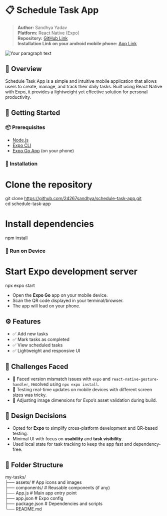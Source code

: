 # 📋 Schedule Task App

> **Author:** Sandhya Yadav  
> **Platform:** React Native (Expo)  
> **Repository:** [GitHub Link](https://github.com/24267sandhya/schedule-task-app)  
> **Installation Link on your android mobile phone:** [App Link](https://expo.dev/accounts/sandhya_yadav/projects/schedule/builds/71b01c8f-f73e-4398-8eb7-88908367649a)
>
![Your paragraph text](https://github.com/user-attachments/assets/772c8aae-9d5e-4c90-87ee-90e764704321)



## 🧠 Overview

Schedule Task App is a simple and intuitive mobile application that allows users to create, manage, and track their daily tasks. Built using React Native with Expo, it provides a lightweight yet effective solution for personal productivity.



## 🚀 Getting Started

### 📦 Prerequisites

- [Node.js](https://nodejs.org/)
- [Expo CLI](https://docs.expo.dev/get-started/installation/)
- [Expo Go App](https://expo.dev/client) (on your phone)

### 🔧 Installation


# Clone the repository
git clone https://github.com/24267sandhya/schedule-task-app.git  
cd schedule-task-app

# Install dependencies
npm install


### 📱 Run on Device


# Start Expo development server
npx expo start


* Open the **Expo Go** app on your mobile device.
* Scan the QR code displayed in your terminal/browser.
* The app will load on your phone.



## ⚙️ Features

* ✅ Add new tasks
* ✅ Mark tasks as completed
* ✅ View scheduled tasks
* ✅ Lightweight and responsive UI



## 🤔 Challenges Faced

* 🔄 Faced version mismatch issues with `expo` and `react-native-gesture-handler`, resolved using `npx expo install`.
* 🧪 Testing real-time updates on mobile devices with different screen sizes was tricky.
* 🧩 Adjusting image dimensions for Expo’s asset validation during build.



## 🧠 Design Decisions

* Opted for **Expo** to simplify cross-platform development and QR-based testing.
* Minimal UI with focus on **usability** and **task visibility**.
* Used local state for task tracking to keep the app fast and dependency-free.



## 📂 Folder Structure

my-tasks/  
├── assets/             # App icons and images  
├── components/         # Reusable components (if any)  
├── App.js              # Main app entry point  
├── app.json            # Expo config  
├── package.json        # Dependencies and scripts  
└── README.md
